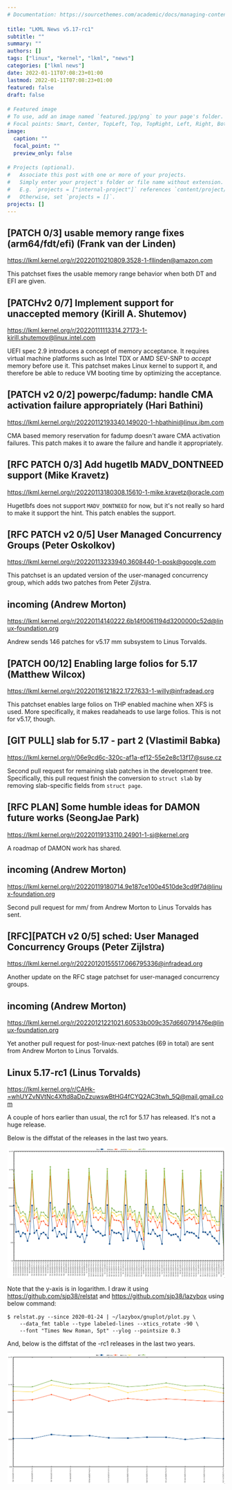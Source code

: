 ```yaml
---
# Documentation: https://sourcethemes.com/academic/docs/managing-content/

title: "LKML News v5.17-rc1"
subtitle: ""
summary: ""
authors: []
tags: ["linux", "kernel", "lkml", "news"]
categories: ["lkml news"]
date: 2022-01-11T07:08:23+01:00
lastmod: 2022-01-11T07:08:23+01:00
featured: false
draft: false

# Featured image
# To use, add an image named `featured.jpg/png` to your page's folder.
# Focal points: Smart, Center, TopLeft, Top, TopRight, Left, Right, BottomLeft, Bottom, BottomRight.
image:
  caption: ""
  focal_point: ""
  preview_only: false

# Projects (optional).
#   Associate this post with one or more of your projects.
#   Simply enter your project's folder or file name without extension.
#   E.g. `projects = ["internal-project"]` references `content/project/deep-learning/index.md`.
#   Otherwise, set `projects = []`.
projects: []
---
```


[PATCH 0/3] usable memory range fixes (arm64/fdt/efi) (Frank van der Linden)
----------------------------------------------------------------------------

https://lkml.kernel.org/r/20220110210809.3528-1-fllinden@amazon.com

This patchset fixes the usable memory range behavior when both DT and EFI are
given.


[PATCHv2 0/7] Implement support for unaccepted memory (Kirill A. Shutemov)
--------------------------------------------------------------------------

https://lkml.kernel.org/r/20220111113314.27173-1-kirill.shutemov@linux.intel.com

UEFI spec 2.9 introduces a concept of memory acceptance.  It requires virtual
machine platforms such as Intel TDX or AMD SEV-SNP to _accept_ memory before
use it.  This patchset makes Linux kernel to support it, and therefore be able
to reduce VM booting time by optimizing the acceptance.


[PATCH v2 0/2] powerpc/fadump: handle CMA activation failure appropriately (Hari Bathini)
-----------------------------------------------------------------------------------------

https://lkml.kernel.org/r/20220112193340.149020-1-hbathini@linux.ibm.com

CMA based memory reservation for fadump doesn't aware CMA activation failures.
This patch makes it to aware the failure and handle it appropriately.


[RFC PATCH 0/3] Add hugetlb MADV_DONTNEED support (Mike Kravetz)
----------------------------------------------------------------

https://lkml.kernel.org/r/20220113180308.15610-1-mike.kravetz@oracle.com

Hugetlbfs does not support `MADV_DONTNEED` for now, but it's not really so hard
to make it support the hint.  This patch enables the support.


[RFC PATCH v2 0/5] User Managed Concurrency Groups (Peter Oskolkov)
-------------------------------------------------------------------

https://lkml.kernel.org/r/20220113233940.3608440-1-posk@google.com

This patchset is an updated version of the user-managed concurrency group,
which adds two patches from Peter Zijlstra.


incoming (Andrew Morton)
------------------------

https://lkml.kernel.org/r/20220114140222.6b14f0061194d3200000c52d@linux-foundation.org

Andrew sends 146 patches for v5.17 mm subsystem to Linus Torvalds.


[PATCH 00/12] Enabling large folios for 5.17 (Matthew Wilcox)
-------------------------------------------------------------

https://lkml.kernel.org/r/20220116121822.1727633-1-willy@infradead.org

This patchset enables large folios on THP enabled machine when XFS is used.
More specifically, it makes readaheads to use large folios.  This is not for
v5.17, though.


[GIT PULL] slab for 5.17 - part 2 (Vlastimil Babka)
---------------------------------------------------

https://lkml.kernel.org/r/06e9cd6c-320c-af1a-ef12-55e2e8c13f17@suse.cz

Second pull request for remaining slab patches in the development tree.
Specifically, this pull request finish the conversion to `struct slab` by
removing slab-specific fields from `struct page`.


[RFC PLAN] Some humble ideas for DAMON future works (SeongJae Park)
-------------------------------------------------------------------

https://lkml.kernel.org/r/20220119133110.24901-1-sj@kernel.org

A roadmap of DAMON work has shared.


incoming (Andrew Morton)
------------------------

https://lkml.kernel.org/r/20220119180714.9e187ce100e4510de3cd9f7d@linux-foundation.org

Second pull request for mm/ from Andrew Morton to Linus Torvalds has sent.


[RFC][PATCH v2 0/5] sched: User Managed Concurrency Groups (Peter Zijlstra)
---------------------------------------------------------------------------

https://lkml.kernel.org/r/20220120155517.066795336@infradead.org

Another update on the RFC stage patchset for user-managed concurrency groups.


incoming (Andrew Morton)
------------------------

https://lkml.kernel.org/r/20220121221021.60533b009c357d660791476e@linux-foundation.org

Yet another pull request for post-linux-next patches (69 in total) are sent
from Andrew Morton to Linus Torvalds.


Linux 5.17-rc1 (Linus Torvalds)
-------------------------------

https://lkml.kernel.org/r/CAHk-=whUYZvNVtNc4Xftd8aDpZzuwswBtHG4fCYQ2AC3twh_5Q@mail.gmail.com

A couple of hors earlier than usual, the rc1 for 5.17 has released.  It's not a
huge release.

Below is the diffstat of the releases in the last two years.

![Kernel release stat](/img/kernel_release_stat/v5.6-rc1..v5.17-rc1.png)

Note that the y-axis is in logarithm.  I draw it using
https://github.com/sjp38/relstat and https://github.com/sjp38/lazybox using
below command:

    $ relstat.py --since 2020-01-24 | ~/lazybox/gnuplot/plot.py \
	    --data_fmt table --type labeled-lines --xtics_rotate -90 \
	    --font "Times New Roman, 5pt" --ylog --pointsize 0.3


And, below is the diffstat of the -rc1 releases in the last two years.

![rc1 release stat](/img/kernel_release_stat/v5.17-rc1-only.png)

